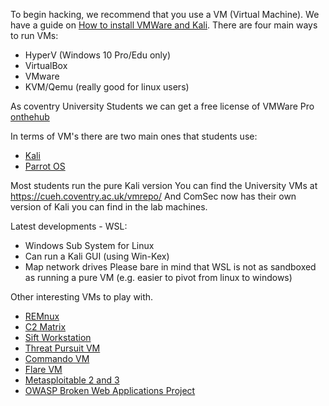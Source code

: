 To begin hacking, we recommend that you use a VM (Virtual Machine).
We have a guide on [How to install VMWare and Kali](https://cov-comsec.github.io/posts/vm_setup/).
There are four main ways to run VMs:
- HyperV (Windows 10 Pro/Edu only)
- VirtualBox
- VMware
- KVM/Qemu (really good for linux users)

As coventry University Students we can get a free license of VMWare Pro [onthehub](https://coventry.onthehub.com/WebStore/Welcome.aspx)

In terms of VM's there are two main ones that students use:
- [Kali](https://kali.org)
- [Parrot OS](https://www.parrotsec.org/)

Most students run the pure Kali version
You can find the University VMs at https://cueh.coventry.ac.uk/vmrepo/
And ComSec now has their own version of Kali you can find in the lab machines.

Latest developments - WSL:
- Windows Sub System for Linux
- Can run a Kali GUI (using Win-Kex)
- Map network drives
Please bare in mind that WSL is not as sandboxed as running a pure VM (e.g. easier to pivot from linux to windows) 

Other interesting VMs to play with.
- [REMnux](https://docs.remnux.org/)
- [C2 Matrix](https://www.thec2matrix.com/about)
- [Sift Workstation](https://www.sans.org/tools/sift-workstation/)
- [Threat Pursuit VM](https://github.com/mandiant/ThreatPursuit-VM)
- [Commando VM](https://github.com/mandiant/commando-vm)
- [Flare VM](https://github.com/mandiant/flare-vm)
- [Metasploitable 2 and 3](https://github.com/rapid7/metasploitable3)
- [OWASP Broken Web Applications Project](https://sourceforge.net/projects/owaspbwa/)
